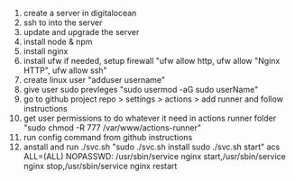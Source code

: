 1. create a server in digitalocean
2. ssh to into the server
3. update and upgrade the server
4. install node & npm
5. install nginx
6. install ufw if needed, setup firewall "ufw allow http, ufw allow "Nginx HTTP", ufw allow ssh"
7. create linux user "adduser username"
8. give user sudo prevleges "sudo usermod -aG sudo userName"
9. go to github project repo > settings > actions > add runner and follow instructions
10. get user permissions to do whatever it need in actions runner folder "sudo chmod -R 777 /var/www/actions-runner"
11. run config command from github instructions
12. anstall and run ./svc.sh "sudo ./svc.sh install sudo ./svc.sh start"
acs ALL=(ALL) NOPASSWD: /usr/sbin/service nginx start,/usr/sbin/service nginx stop,/usr/sbin/service nginx restart
